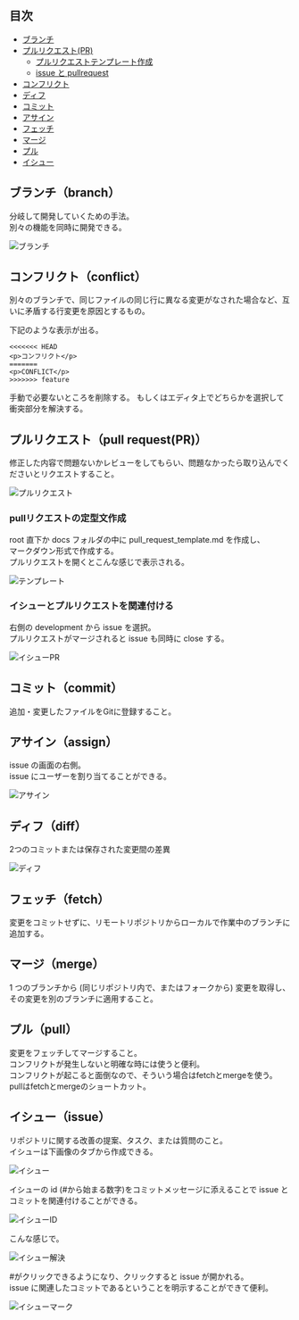 ﻿## 目次

- [ブランチ](#branch)
- [プルリクエスト(PR)](#pr)
  - [プルリクエストテンプレート作成](#temp)
  - [issue と pullrequest](#issuepr)
- [コンフリクト](#conflict)
- [ディフ](#diff)
- [コミット](#commit)
- [アサイン](#assign)
- [フェッチ](#fetch)
- [マージ](#merge)
- [プル](#pull)
- [イシュー](#issue)

<h2 id="branch">ブランチ（branch）</h2>

分岐して開発していくための手法。<br>
別々の機能を同時に開発できる。

![ブランチ](/images/branch.png)

<h2 id="conflict">コンフリクト（conflict）</h2>

別々のブランチで、同じファイルの同じ行に異なる変更がなされた場合など、互いに矛盾する行変更を原因とするもの。

下記のような表示が出る。

```
<<<<<<< HEAD
<p>コンフリクト</p>
=======
<p>CONFLICT</p>
>>>>>>> feature
```

手動で必要ないところを削除する。
もしくはエディタ上でどちらかを選択して衝突部分を解決する。

<h2 id="pr">プルリクエスト（pull request(PR)）</h2>
修正した内容で問題ないかレビューをしてもらい、問題なかったら取り込んでくださいとリクエストすること。

![プルリクエスト](/images/pr.png)

<h3 id="temp">pullリクエストの定型文作成</h3>

root 直下か docs フォルダの中に pull_request_template.md を作成し、<br>
マークダウン形式で作成する。<br>
プルリクエストを開くとこんな感じで表示される。

![テンプレート](/images/temp.png)

<h3 id="issuepr">イシューとプルリクエストを関連付ける</h3>

右側の development から issue を選択。<br>
プルリクエストがマージされると issue も同時に close する。

![イシューPR](/images/issuepr.png)

<h2 id="commit">コミット（commit）</h2>
追加・変更したファイルをGitに登録すること。

<h2 id="assign">アサイン（assign）</h2>

issue の画面の右側。<br>
issue にユーザーを割り当てることができる。

![アサイン](/images/assign.png)

<h2 id="diff">ディフ（diff）</h2>
2つのコミットまたは保存された変更間の差異

![ディフ](/images/diff.png)

<h2 id="fetch">フェッチ（fetch）</h2>
変更をコミットせずに、リモートリポジトリからローカルで作業中のブランチに追加する。

<h2 id="merge">マージ（merge）</h2>
1 つのブランチから (同じリポジトリ内で、またはフォークから) 変更を取得し、その変更を別のブランチに適用すること。

<h2 id="pull">プル（pull）</h2>
変更をフェッチしてマージすること。<br>
コンフリクトが発生しないと明確な時には使うと便利。<br>
コンフリクトが起こると面倒なので、そういう場合はfetchとmergeを使う。<br>
pullはfetchとmergeのショートカット。

<h2 id="issue">イシュー（issue）</h2>
リポジトリに関する改善の提案、タスク、または質問のこと。<br>
イシューは下画像のタブから作成できる。

![イシュー](/images/issue.png)

イシューの id (#から始まる数字)をコミットメッセージに添えることで issue とコミットを関連付けることができる。

![イシューID](/images/issuenumber.png)

こんな感じで。

![イシュー解決](/images/issueresolve.png)

#がクリックできるようになり、クリックすると issue が開かれる。<br>
issue に関連したコミットであるということを明示することができて便利。

![イシューマーク](/images/issuemark.png)
